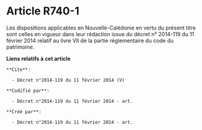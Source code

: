 # Article R740-1

Les dispositions applicables en Nouvelle-Calédonie en vertu du présent titre sont celles en vigueur dans leur rédaction issue
du décret n° 2014-119 du 11 février 2014 relatif au livre VII de la partie réglementaire du code du patrimoine.

**Liens relatifs à cet article**

	**Cite**:

	  - Décret n°2014-119 du 11 février 2014 (V)

	**Codifié par**:

	  - Décret n°2014-119 du 11 février 2014 - art.

	**Créé par**:

	  - Décret n°2014-119 du 11 février 2014 - art.
